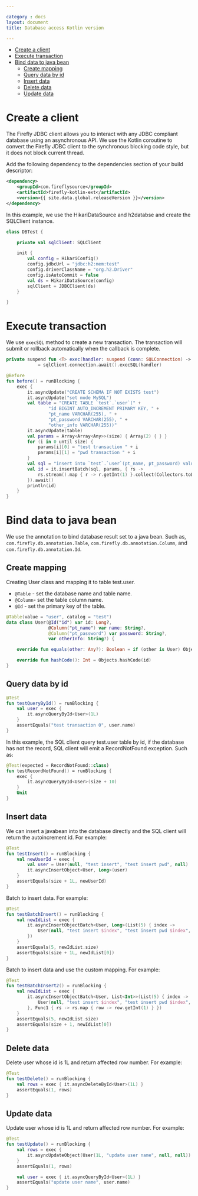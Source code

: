 ```yaml
---

category : docs
layout: document
title: Database access Kotlin version

---
```


<!-- TOC depthFrom:1 depthTo:6 withLinks:1 updateOnSave:1 orderedList:0 -->

- [Create a client](#create-a-client)
- [Execute transaction](#execute-transaction)
- [Bind data to java bean](#bind-data-to-java-bean)
	- [Create mapping](#create-mapping)
	- [Query data by id](#query-data-by-id)
	- [Insert data](#insert-data)
	- [Delete data](#delete-data)
	- [Update data](#update-data)

<!-- /TOC -->

# Create a client
The Firefly JDBC client allows you to interact with any JDBC compliant database using an asynchronous API. We use the Kotlin coroutine to convert the Firefly JDBC client to the synchronous blocking code style, but it does not block current thread.

Add the following dependency to the dependencies section of your build descriptor:
```xml
<dependency>
    <groupId>com.fireflysource</groupId>
    <artifactId>firefly-kotlin-ext</artifactId>
    <version>{{ site.data.global.releaseVersion }}</version>
</dependency>
```

In this example, we use the HikariDataSource and h2databse and create the SQLClient instance.
```kotlin
class DBTest {

    private val sqlClient: SQLClient

    init {
        val config = HikariConfig()
        config.jdbcUrl = "jdbc:h2:mem:test"
        config.driverClassName = "org.h2.Driver"
        config.isAutoCommit = false
        val ds = HikariDataSource(config)
        sqlClient = JDBCClient(ds)
    }

}
```

# Execute transaction
We use `execSQL` method to create a new transaction. The transaction will submit or rollback automatically when the callback is complete.
```kotlin
private suspend fun <T> exec(handler: suspend (conn: SQLConnection) -> T): T
            = sqlClient.connection.await().execSQL(handler)

@Before
fun before() = runBlocking {
    exec {
        it.asyncUpdate("CREATE SCHEMA IF NOT EXISTS test")
        it.asyncUpdate("set mode MySQL")
        val table = "CREATE TABLE `test`.`user`(" +
                "id BIGINT AUTO_INCREMENT PRIMARY KEY, " +
                "pt_name VARCHAR(255), " +
                "pt_password VARCHAR(255), " +
                "other_info VARCHAR(255))"
        it.asyncUpdate(table)
        val params = Array<Array<Any>>(size) { Array(2) { } }
        for (i in 0 until size) {
            params[i][0] = "test transaction " + i
            params[i][1] = "pwd transaction " + i
        }
        val sql = "insert into `test`.`user`(pt_name, pt_password) values(?,?)"
        val id = it.insertBatch(sql, params, { rs ->
            rs.stream().map { r -> r.getInt(1) }.collect(Collectors.toList<Any>())
        }).await()
        println(id)
    }
}
```

# Bind data to java bean
We use the annotation to bind database result set to a java bean. Such as, `com.firefly.db.annotation.Table`, `com.firefly.db.annotation.Column`, and `com.firefly.db.annotation.Id`.

## Create mapping
Creating User class and mapping it to table test.user.
* `@Table` - set the database name and table name.
* `@Column`- set the table column name.
* `@Id` - set the primary key of the table.

```kotlin
@Table(value = "user", catalog = "test")
data class User(@Id("id") var id: Long?,
                @Column("pt_name") var name: String?,
                @Column("pt_password") var password: String?,
                var otherInfo: String?) {

    override fun equals(other: Any?): Boolean = if (other is User) Objects.equals(id, other.id) else false

    override fun hashCode(): Int = Objects.hashCode(id)
}
```

## Query data by id
```kotlin
@Test
fun testQueryById() = runBlocking {
    val user = exec {
        it.asyncQueryById<User>(1L)
    }
    assertEquals("test transaction 0", user.name)
}
```

In this example, the SQL client query test.user table by id, if the database has not the record, SQL client will emit a RecordNotFound exception. Such as:
```kotlin
@Test(expected = RecordNotFound::class)
fun testRecordNotFound() = runBlocking {
    exec {
        it.asyncQueryById<User>(size + 10)
    }
    Unit
}
```

## Insert data
We can insert a javabean into the database directly and the SQL client will return the autoincrement id. For example:
```kotlin
@Test
fun testInsert() = runBlocking {
    val newUserId = exec {
        val user = User(null, "test insert", "test insert pwd", null)
        it.asyncInsertObject<User, Long>(user)
    }
    assertEquals(size + 1L, newUserId)
}
```

Batch to insert data. For example:
```kotlin
@Test
fun testBatchInsert() = runBlocking {
    val newIdList = exec {
        it.asyncInsertObjectBatch<User, Long>(List(5) { index ->
            User(null, "test insert $index", "test insert pwd $index", null)
        })
    }
    assertEquals(5, newIdList.size)
    assertEquals(size + 1L, newIdList[0])
}
```

Batch to insert data and use the custom mapping. For example:
```kotlin
@Test
fun testBatchInsert2() = runBlocking {
    val newIdList = exec {
        it.asyncInsertObjectBatch<User, List<Int>>(List(5) { index ->
            User(null, "test insert $index", "test insert pwd $index", null)
        }, Func1 { rs -> rs.map { row -> row.getInt(1) } })
    }
    assertEquals(5, newIdList.size)
    assertEquals(size + 1, newIdList[0])
}
```

## Delete data
Delete user whose id is 1L and return affected row number. For example:
```kotlin
@Test
fun testDelete() = runBlocking {
    val rows = exec { it.asyncDeleteById<User>(1L) }
    assertEquals(1, rows)
}
```

## Update data
Update user whose id is 1L and return affected row number. For example:
```kotlin
@Test
fun testUpdate() = runBlocking {
    val rows = exec {
        it.asyncUpdateObject(User(1L, "update user name", null, null))
    }
    assertEquals(1, rows)

    val user = exec { it.asyncQueryById<User>(1L) }
    assertEquals("update user name", user.name)
}
```
